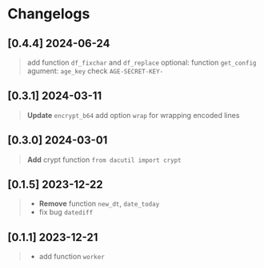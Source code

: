 # Changelogs

##  [0.4.4]  2024-06-24
> add function `df_fixchar` and `df_replace`
> optional: function `get_config` agument: `age_key` check `AGE-SECRET-KEY-` 


## [0.3.1]  2024-03-11
> **Update** `encrypt_b64` add option `wrap` for wrapping encoded lines

## [0.3.0]  2024-03-01
> **Add** crypt function `from dacutil import crypt`
>


## [0.1.5]  2023-12-22
> - **Remove** function `new_dt`, `date_today`
> - fix bug `datediff`
> 

## [0.1.1]  2023-12-21

> - add function `worker`
> 